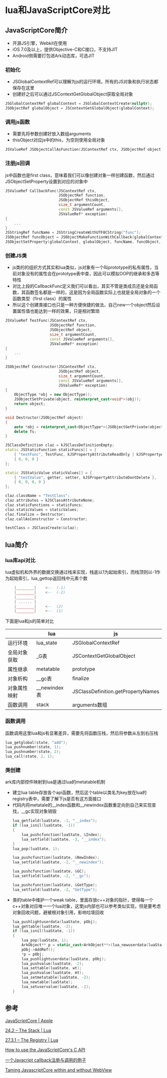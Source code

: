 # lua和JavaScriptCore对比

## JavaScriptCore简介

- 开源JS引擎，Webkit在使用
- iOS 7.0及以上，提供Objective-C和C接口，不支持JIT
- Android侧需要打包进Ark动态库，可选JIT

### 初始化

- JSGlobalContextRef可以理解为js的运行环境，所有的JS对象和执行状态都保存在这里
- 创建好之后可以通过JSContextGetGlobalObject获取全局对象

```c++
JSGlobalContextRef globalContext = JSGlobalContextCreate(nullptr);
JSObjectRef globalObject = JSContextGetGlobalObject(globalContext);
```

### 调用js函数

- 需要先将参数创建好放入数组arguments
- thisObject对应js中的this，为空则使用全局对象

```c++
JSValueRef JSObjectCallAsFunction(JSContextRef ctx, JSObjectRef object, JSObjectRef thisObject, size_t argumentCount, const JSValueRef arguments[], JSValueRef *exception);
```

### 注册js回调

js中函数也是first class，意味着我们可以像创建对象一样创建函数，然后通过JSObjectSetProperty设置到对应的对象中

```c++
JSValueRef CallbackFunc(JSContextRef ctx,
                        JSObjectRef function,
                        JSObjectRef thisObject,
                        size_t argumentCount,
                        const JSValueRef arguments[],
                        JSValueRef* exception)
{
    ...
}
JSStringRef funcName = JSStringCreateWithUTF8CString("func");
JSObjectRef funcObject = JSObjectMakeFunctionWithCallback(globalContext, funcName, &CallbackFunc);
JSObjectSetProperty(globalContext, globalObject, funcName, funcObject, kJSPropertyAttributeNone, nullptr);
```

### 创建JS类

- js类的的组织方式其实和lua类似，js对象有一个叫prototype的私有属性，当前对象没有的属性会在prototype表中查，因此可以模拟OOP的继承和多态等特性
- 对比上段的CallbackFunc定义我们可以看出，其实不管是类成员还是全局函数，其函数签名都是一样的，这是因为全局函数实际上也就是全局对象的一个函数类型（first class）的属性
- 所以这个创建类接口也只是一种方便快捷的做法，自己new一个object然后设置属性值也能达到一样的效果，只是相对繁琐

```c++
JSValueRef TestFunc(JSContextRef ctx,
                    JSObjectRef function,
                    JSObjectRef object,
                    size_t argumentCount,
                    const JSValueRef arguments[],
                    JSValueRef* exception)
{
    ...
}

JSObjectRef Constructor(JSContextRef ctx,
                        JSObjectRef object,
                        size_t argumentCount,
                        const JSValueRef arguments[],
                        JSValueRef* exception)
{
    ObjectType *obj = new ObjectType();
    JSObjectSetPrivate(object, reinterpret_cast<void*>(obj));
    return object;
}

void Destructor(JSObjectRef object)
{
    auto *obj = reinterpret_cast<ObjectType*>(JSObjectGetPrivate(object));
    delete fs;
}

JSClassDefinition claz = kJSClassDefinitionEmpty;
static JSStaticFunction staticFuncs[] = {
    { "testFunc", TestFunc, kJSPropertyAttributeReadOnly | kJSPropertyAttributeDontDelete },
    { 0, 0, 0 }
};

static JSStaticValue staticValues[] = {
    { "testValue", getter, setter, kJSPropertyAttributeDontDelete },
    { 0, 0, 0, 0 }
};

claz.className = "TestClass";
claz.attributes = kJSClassAttributeNone;
claz.staticFunctions = staticFuncs;
claz.staticValues = staticValues;
claz.finalize = Destructor;
claz.callAsConstructor = Constructor;

testClass = JSClassCreate(&claz);
```

## lua简介

### lua库api对比

lua虚拟机和外界的数据交换通过栈来实现，栈底以1为起始索引，而栈顶则以-1作为起始索引，lua_gettop返回栈中元素个数

```lua
    |________|    <--  (-1)
    |________|    <--  (-2)
    |________|
    | ...... |
    |________|    <--  (2)
    |________|    <--  (1)
```

下面是lua和js的简单对比

| | lua | js |
| --- | --- | --- |
| 运行环境 | lua_state | JSGlobalContextRef |
| 全局对象获取 | _G表 | JSContextGetGlobalObject |
| 属性继承 | metatable | prototype |
| 对象析构 | __gc表 | finalize |
| 对象属性映射 | __newindex表 | JSClassDefinition.getPropertyNames |
| 函数调用 | stack | arguments数组 |

### 函数调用

函数调用这里lua和js有显著差异，需要先将函数压栈，然后将参数从左到右压栈

```c++
lua_getglobal(state, "add");
lua_pushnumber(state, 1);
lua_pushnumber(state, 2);
lua_call(state, 2, 1);
```

### 类创建

ark库内部控件映射到lua是通过lua的metatable机制

- 建立lua table存放各个api函数，然后这个table以类名为key放在lua的registry表中，需要了解下js是否有这方面接口
- 代码内将metatale的__index函数和__newindex函数重定向到自己来实现查找，__gc实现对象销毁
    ```c++
    lua_getfield(luaState, -1, "__index");
    if (lua_isnil(luaState, -1))
    {
        lua_pushcfunction(luaState, &Index);
        lua_setfield(luaState, -3, "__index");
    }
    lua_pop(luaState, 1);

    lua_pushcfunction(luaState, &NewIndex);
    lua_setfield(luaState, -2, "__newindex");

    lua_pushcfunction(luaState, &GC);
    lua_setfield(luaState, -2, "__gc");

    lua_pushcfunction(luaState, &GetType);
    lua_setfield(luaState, -2, "GetType");
    ```
- 类的table中维护一个weak table，里面存放c++对象的指针，使得每一个c++对象对应唯一一个lua对象，这里js内部也可以参考类似实现，但是要考虑对象回收问题，避被根对象引用，影响垃圾回收
    ```c++
    lua_pushlightuserdata(luaState, pObj);
    lua_gettable(luaState, -2);
    if (lua_isnil(luaState, -1))
    {
        lua_pop(luaState, 1);
        ArkObject** p = static_cast<ArkObject**>(lua_newuserdata(luaState, sizeof(pObj)));
        pObj->AddRef();
        *p = pObj;
        lua_pushlightuserdata(luaState, pObj);
        lua_pushvalue(luaState, -2);
        lua_settable(luaState, wt);
        lua_pushvalue(luaState, mt);
        lua_setmetatable(luaState, -2);
        lua_newtable(luaState);
        lua_setuservalue(luaState, -2);
    }
    ```

## 参考

[JavaScriptCore | Apple](https://developer.apple.com/documentation/javascriptcore)

[24.2 – The Stack | Lua](https://www.lua.org/pil/24.2.html)

[27.3.1 – The Registry | Lua](https://www.lua.org/pil/27.3.1.html)

[How to use the JavaScriptCore's C API](https://karhm.com/JavaScriptCore_C_API/)

[一个Javacript callback注册与调用的例子](http://blog.csdn.net/wowo1109/article/details/6715192)

[Taming JavascriptCore within and without WebView](http://parmanoir.com/Taming_JavascriptCore_within_and_without_WebView)